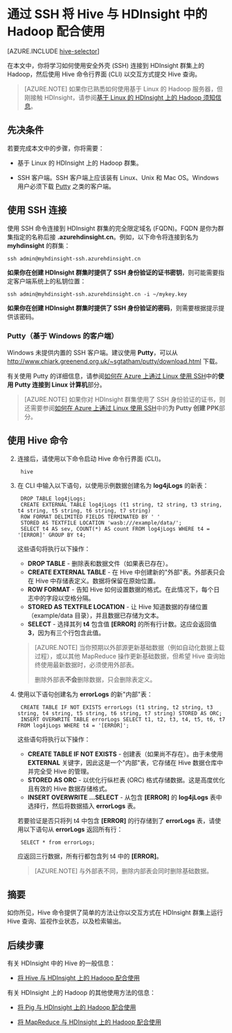 <properties
   pageTitle="在 HDInsight 中使用 Hadoop Hive | Azure"
   description="了解如何通过 SSH 使用将 Hive 与 HDInsight 配合使用。"
   services="hdinsight"
   documentationCenter=""
   authors="Blackmist"
   manager="paulettm"
   editor="cgronlun"/>
<tags ms.service="hdinsight"
    ms.date="02/18/2015"
    wacn.date="04/15/2015"
    />


# 通过 SSH 将 Hive 与 HDInsight 中的 Hadoop 配合使用

[AZURE.INCLUDE [hive-selector](../includes/hdinsight-selector-use-hive.md)]

在本文中，你将学习如何使用安全外壳 (SSH) 连接到 HDInsight 群集上的 Hadoop，然后使用 Hive 命令行界面 (CLI) 以交互方式提交 Hive 查询。

> [AZURE.NOTE] 如果你已熟悉如何使用基于 Linux 的 Hadoop 服务器，但刚接触 HDInsight，请参阅<a href="/documentation/articles/hdinsight-hadoop-linux-information/" target="_blank">基于 Linux 的 HDInsight 上的 Hadoop 须知信息</a>。

## <a id="prereq"></a>先决条件

若要完成本文中的步骤，你将需要：

* 基于 Linux 的 HDInsight 上的 Hadoop 群集。

* SSH 客户端。SSH 客户端上应该装有 Linux、Unix 和 Mac OS。Windows 用户必须下载 <a href="http://www.chiark.greenend.org.uk/~sgtatham/putty/download.html" target="_blank">Putty</a> 之类的客户端。

## <a id="ssh"></a>使用 SSH 连接

使用 SSH 命令连接到 HDInsight 群集的完全限定域名 (FQDN)。FQDN 是你为群集指定的名称后接 **.azurehdinsight.cn**。例如，以下命令将连接到名为 **myhdinsight** 的群集：

	ssh admin@myhdinsight-ssh.azurehdinsight.cn

**如果你在创建 HDInsight 群集时提供了 SSH 身份验证的证书密钥**，则可能需要指定客户端系统上的私钥位置：

	ssh admin@myhdinsight-ssh.azurehdinsight.cn -i ~/mykey.key

**如果你在创建 HDInsight 群集时提供了 SSH 身份验证的密码**，则需要根据提示提供该密码。

### Putty（基于 Windows 的客户端）

Windows 未提供内置的 SSH 客户端。建议使用 **Putty**，可以从 <a href="http://www.chiark.greenend.org.uk/~sgtatham/putty/download.html" target="_blank">http://www.chiark.greenend.org.uk/~sgtatham/putty/download.html</a> 下载。

有关使用 Putty 的详细信息，请参阅<a href="/documentation/articles/virtual-machines-linux-use-ssh-key/" target="_blank">如何在 Azure 上通过 Linux 使用 SSH</a>中的**使用 Putty 连接到 Linux 计算机**部分。

> [AZURE.NOTE] 如果你对 HDInsight 群集使用了 SSH 身份验证的证书，则还需要参阅<a href="/documentation/articles/virtual-machines-linux-use-ssh-key/" target="_blank">如何在 Azure 上通过 Linux 使用 SSH</a>中的**为 Putty 创建 PPK**部分。

## <a id="hive"></a>使用 Hive 命令

2. 连接后，请使用以下命令启动 Hive 命令行界面 (CLI)。

        hive

3. 在 CLI 中输入以下语句，以使用示例数据创建名为 **log4jLogs** 的新表：

        DROP TABLE log4jLogs;
        CREATE EXTERNAL TABLE log4jLogs (t1 string, t2 string, t3 string, t4 string, t5 string, t6 string, t7 string)
        ROW FORMAT DELIMITED FIELDS TERMINATED BY ' '
        STORED AS TEXTFILE LOCATION 'wasb:///example/data/';
        SELECT t4 AS sev, COUNT(*) AS count FROM log4jLogs WHERE t4 = '[ERROR]' GROUP BY t4;

    这些语句将执行以下操作：

    * **DROP TABLE** - 删除表和数据文件（如果表已存在）。
    * **CREATE EXTERNAL TABLE** - 在 Hive 中创建新的"外部"表。外部表只会在 Hive 中存储表定义。数据将保留在原始位置。
    * **ROW FORMAT** - 告知 Hive 如何设置数据的格式。在此情况下，每个日志中的字段以空格分隔。
    * **STORED AS TEXTFILE LOCATION** - 让 Hive 知道数据的存储位置（example/data 目录），并且数据已存储为文本。
    * **SELECT** - 选择其列 **t4** 包含值 **[ERROR]** 的所有行计数。这应会返回值 **3**，因为有三个行包含此值。

    > [AZURE.NOTE] 当你预期以外部源更新基础数据（例如自动化数据上载过程），或以其他 MapReduce 操作更新基础数据，但希望 Hive 查询始终使用最新数据时，必须使用外部表。
    >
    > 删除外部表**不会**删除数据，只会删除表定义。

4. 使用以下语句创建名为 **errorLogs** 的新"内部"表：

        CREATE TABLE IF NOT EXISTS errorLogs (t1 string, t2 string, t3 string, t4 string, t5 string, t6 string, t7 string) STORED AS ORC;
        INSERT OVERWRITE TABLE errorLogs SELECT t1, t2, t3, t4, t5, t6, t7 FROM log4jLogs WHERE t4 = '[ERROR]';

    这些语句将执行以下操作：

    * **CREATE TABLE IF NOT EXISTS** - 创建表（如果尚不存在）。由于未使用 **EXTERNAL** 关键字，因此这是一个"内部"表，它存储在 Hive 数据仓库中并完全受 Hive 的管理。
    * **STORED AS ORC** - 以优化行纵栏表 (ORC) 格式存储数据。这是高度优化且有效的 Hive 数据存储格式。
    * **INSERT OVERWRITE ...SELECT** - 从包含 **[ERROR]** 的 **log4jLogs** 表中选择行，然后将数据插入 **errorLogs** 表。

    若要验证是否只将列 t4 中包含 **[ERROR]** 的行存储到了 **errorLogs** 表，请使用以下语句从 **errorLogs** 返回所有行：

        SELECT * from errorLogs;

    应返回三行数据，所有行都包含列 t4 中的 **[ERROR]**。

    > [AZURE.NOTE] 与外部表不同，删除内部表会同时删除基础数据。

## <a id="summary"></a>摘要

如你所见，Hive 命令提供了简单的方法让你以交互方式在 HDInsight 群集上运行 Hive 查询、监视作业状态，以及检索输出。

## <a id="nextsteps"></a>后续步骤

有关 HDInsight 中的 Hive 的一般信息：

* [将 Hive 与 HDInsight 上的 Hadoop 配合使用](/documentation/articles/hdinsight-use-hive)

有关 HDInsight 上的 Hadoop 的其他使用方法的信息：

* [将 Pig 与 HDInsight 上的 Hadoop 配合使用](/documentation/articles/hdinsight-use-pig)

* [将 MapReduce 与 HDInsight 上的 Hadoop 配合使用](/documentation/articles/hdinsight-use-mapreduce)

[hdinsight-sdk-documentation]: http://msdn.microsoft.com/zh-cn/library/dn479185.aspx

[azure-purchase-options]: /pricing/overview/
[azure-free-trial]: /pricing/1rmb-trial/

[apache-tez]: http://tez.apache.org
[apache-hive]: http://hive.apache.org/
[apache-log4j]: http://zh.wikipedia.org/wiki/Log4j
[hive-on-tez-wiki]: https://cwiki.apache.org/confluence/display/Hive/Hive+on+Tez
[import-to-excel]: /documentation/articles/hdinsight-connect-excel-power-query/


[hdinsight-use-oozie]: /documentation/articles/hdinsight-use-oozie/
[hdinsight-analyze-flight-data]: /documentation/articles/hdinsight-analyze-flight-delay-data/

[putty]: http://www.chiark.greenend.org.uk/~sgtatham/putty/download.html

[hdinsight-storage]: /documentation/articles/hdinsight-use-blob-storage

[hdinsight-provision]: /documentation/articles/hdinsight-provision-clusters/
[hdinsight-submit-jobs]: /documentation/articles/hdinsight-submit-hadoop-jobs-programmatically/
[hdinsight-upload-data]: /documentation/articles/hdinsight-upload-data/
[hdinsight-get-started]: /documentation/articles/hdinsight-get-started/

[Powershell-install-configure]: /documentation/articles/install-configure-powershell/
[powershell-here-strings]: http://technet.microsoft.com/zh-cn/library/ee692792.aspx

[image-hdi-hive-powershell]: ./media/hdinsight-use-hive/HDI.HIVE.PowerShell.png
[img-hdi-hive-powershell-output]: ./media/hdinsight-use-hive/HDI.Hive.PowerShell.Output.png
[image-hdi-hive-architecture]: ./media/hdinsight-use-hive/HDI.Hive.Architecture.png

<!--HONumber=50-->